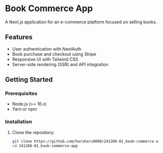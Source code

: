 # Book Commerce App

A Next.js application for an e-commerce platform focused on selling books.

## Features

- User authentication with NextAuth
- Book purchase and checkout using Stripe
- Responsive UI with Tailwind CSS
- Server-side rendering (SSR) and API integration

## Getting Started

### Prerequisites

- Node.js (>= 16.x)
- Yarn or npm

### Installation

1. Clone the repository:
   ```bash
   git clone https://github.com/haruharu9000/241208-01_book-commerce-app.git
   cd 241208-01_book-commerce-app